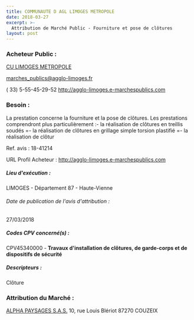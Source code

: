 ```yaml
---
title: COMMUNAUTE D AGL LIMOGES METROPOLE
date: 2018-03-27
excerpt: >-
  Attribution de Marché Public - Fourniture et pose de clôtures
layout: post
---
```


### Acheteur Public : 
<a href="/acheteur-33/siren-248719312"> CU LIMOGES METROPOLE</a><br/>



marches_publics@agglo-limoges.fr

( 33) 5-55-45-29-52
http://agglo-limoges.e-marchespublics.com
### Besoin :

La prestation concerne la fourniture et la pose de clôtures. Les prestations comprendront plus particulièrement :- la réalisation de clôtures en treillis soudés =- la réalisation de clôtures en grillage simple torsion plastifié =- la réalisation de clôtur

Ref. avis : 18-41214

URL Profil Acheteur : http://agglo-limoges.e-marchespublics.com

##### Lieu d'exécution :

LIMOGES - Département 87 - Haute-Vienne

###### Date de publication de l'avis d'attribution : 
27/03/2018

##### Codes CPV concerné(s) :
CPV45340000 - **Travaux d'installation de clôtures, de garde-corps et de dispositifs de sécurité** <br/>

##### Descripteurs :
Clôture <br/>

### Attribution du Marché :
<a href="/entreprise-260/siren-418629366"> ALPHA PAYSAGES S.A.S.</a>    10, rue Louis Blériot 87270 COUZEIX <br/>
